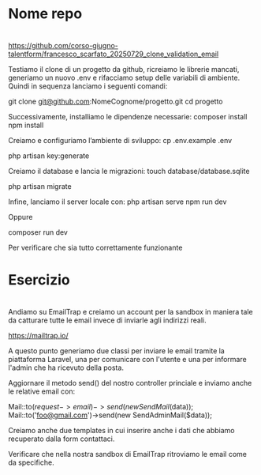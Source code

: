 # ############################################################################
# Nome repo
# ############################################################################
https://github.com/corso-giugno-talentform/francesco_scarfato_20250729_clone_validation_email

Testiamo il clone di un progetto da github, ricreiamo le librerie mancati,
generiamo un nuovo .env e rifacciamo setup delle variabili di ambiente.
Quindi in sequenza lanciamo i seguenti comandi:

git clone git@github.com:NomeCognome/progetto.git  cd progetto


Successivamente, installiamo le dipendenze necessarie:
composer install
npm install

Creiamo e configuriamo l’ambiente di sviluppo:
cp .env.example .env

php artisan key:generate

Creiamo il database e lancia le migrazioni:
touch database/database.sqlite

php artisan migrate

Infine, lanciamo il server locale con:
php artisan serve
npm run dev

Oppure

composer run dev

Per verificare che sia tutto correttamente funzionante

# ############################################################################
# Esercizio
# ############################################################################

Andiamo su EmailTrap e creiamo un account per la sandbox in maniera tale da catturare tutte le email invece di inviarle agli indirizzi reali.

https://mailtrap.io/

A questo punto generiamo due classi per inviare le email tramite la piattaforma Laravel, una per comunicare con l'utente e una per informare l'admin che ha ricevuto della posta.

Aggiornare il metodo send() del nostro controller princiale e inviamo anche le relative email con:

Mail::to($request->email)->send(new SendMail($data));
Mail::to('foo@gmail.com')->send(new SendAdminMail($data));

Creiamo anche due templates in cui inserire anche i dati che abbiamo recuperato dalla form contattaci.

Verificare che nella nostra sandbox di EmailTrap ritroviamo le email come da specifiche.